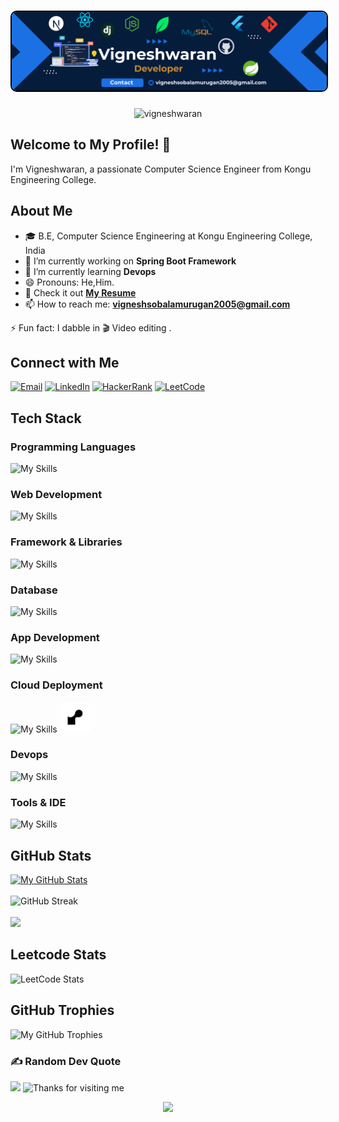 <h1 align="center">
  <img src="https://github.com/vigneshwaranbalamurugan/vigneshwaranbalamurugan/blob/64ea0d78f323d1bdc95ec1670ae27f249d172ff9/MyInfo.png" alt="Vigneshwaran" style="border-radius: 10px; border: 2px solid #000;"  />
</h1>

<p align="center"> <img src="https://komarev.com/ghpvc/?username=vigneshwaranbalamurugan&label=Profile%20views&color=0e75b6&style=flat" alt="vigneshwaran" /> </p>


## Welcome to My Profile! 👋 

I'm Vigneshwaran, a passionate Computer Science Engineer from Kongu Engineering College.


## About Me
- 🎓 B.E, Computer Science Engineering at Kongu Engineering College, India
- 🌱 I’m currently working on <b>Spring Boot Framework</b>
- 🔭 I’m currently learning <b>Devops</b><br><!-- - 💬 Ask me about <b>Data Structures,Web Development,Cyber Security</b>.-->
- 😄 Pronouns: He,Him.
- 📄 Check it out **[My Resume](https://drive.google.com/file/d/1tsXiqSm4ksrEhlh9m913XFzU7dbhXOVM/view?usp=sharing)**
- 📫 How to reach me: **vigneshsobalamurugan2005@gmail.com**
<!--- 👯 I’m looking to collaborate on [Open Source Projects or Areas of Interest].
- 🤔 I’m looking for help with [Something you need help with].-->
⚡ Fun fact: I dabble in 🎬 Video editing
.

## Connect with Me 
  
[![Email](https://img.shields.io/badge/Email-Me-informational?style=for-the-badge&logo=protonmail&logoColor=white)](mailto:vigneshwaranb.22cse@kongu.edu)
[![LinkedIn](https://img.shields.io/badge/LinkedIn-Profile-informational?style=for-the-badge&logo=linkedin&logoColor=white)](https://www.linkedin.com/in/vigneshwaran30/)
[![HackerRank](https://img.shields.io/badge/HackerRank-Profile-success?style=for-the-badge&logo=hackerrank&logoColor=2EC866)](https://www.hackerrank.com/profile/22CSR235)
[![LeetCode](https://img.shields.io/badge/LeetCode-Profile-yellow?style=for-the-badge&logo=leetcode&logoColor=FFA116)](https://leetcode.com/vigneshwaranbalamurugan/)


## Tech Stack

<h3 align="left">Programming Languages </h3>

![My Skills](https://skillicons.dev/icons?i=c,cpp,java,python,js)

<h3 align="left">Web Development</h3>

![My Skills](https://skillicons.dev/icons?i=html,css,bootstrap,react,nodejs,express)

<h3 align="left">Framework & Libraries</h3>

![My Skills](https://skillicons.dev/icons?i=react,spring)

<h3 align="left">Database</h3>

![My Skills](https://skillicons.dev/icons?i=mysql,mongodb)

<h3 align="left">App Development</h3>

![My Skills](https://skillicons.dev/icons?i=react)

<!--
<h3 align="left">Design</h3>

![My Skills](https://skillicons.dev/icons?i=webflow,figma) <img src="https://oregoncoast.edu/wp-content/uploads/2024/02/canva-logo.png" alt="canva" width="50" height="50" >
-->

<h3 align="left">Cloud Deployment</h3>

![My Skills](https://skillicons.dev/icons?i=aws,netlify,vercel) <img src="https://github.com/vigneshwaranbalamurugan/vigneshwaranbalamurugan/blob/20bb4b459e85c303365179ea2e4446c1f08cb2ec/render.png" alt="onrender" width="49" height="49" style="border-radius:5px;" >

<h3 align="left">Devops</h3>

![My Skills](https://skillicons.dev/icons?i=docker)

<h3 align="left">Tools & IDE</h3>

![My Skills](https://skillicons.dev/icons?i=windows,mint,git,github,vscode,idea,postman)

<!--## GitHub Stats
[![Your GitHub Stats](https://github-readme-stats.vercel.app/api?username=YourUsername&show_icons=true&theme=radical)](https://github.com/YourUsername)
-->

<!--- [Twitter](Your Twitter Profile Link)
- [Personal Website/Blog](Your Website or Blog Link)-->
## GitHub Stats
[![My GitHub Stats](https://denvercoder1-github-readme-stats.vercel.app/api?username=vigneshwaranbalamurugan&show_icons=true&count_private=true&theme=radical)](https://github.com/vigneshwaranbalamurugan)
<br>
<br>
![GitHub Streak](https://github-readme-streak-stats.herokuapp.com/?user=vigneshwaranbalamurugan&theme=dark&background=0d1117&border=00ff00&stroke=00ff00&ring=00ff00&fire=00ff00&currStreakLabel=00ff00&currStreakNum=00ff00&sideNums=ffffff&sideLabels=ffffff&dates=00ff00)
<br>
<br>
![](https://github-readme-stats.vercel.app/api/top-langs/?username=vigneshwaranbalamurugan&theme=gotham&hide_border=false&include_all_commits=true&count_private=true&layout=compact)

## Leetcode Stats
![LeetCode Stats](https://leetcard.jacoblin.cool/vigneshwaranbalamurugan?theme=dark&font=Marcellus&ext=heatmap)

## GitHub Trophies
![My GitHub Trophies](https://github-profile-trophy.vercel.app/?username=vigneshwaranbalamurugan&theme=radical&no-frame=true&no-bg=true&margin-w=1)

### ✍️ Random Dev Quote
![](https://quotes-github-readme.vercel.app/api?type=horizontal&theme=radical)
<img height="120" alt="Thanks for visiting me" width="100%" src="https://raw.githubusercontent.com/BrunnerLivio/brunnerlivio/master/images/marquee.svg" />

<p align="center">
  <img src="https://capsule-render.vercel.app/api?type=waving&color=gradient&height=100&section=footer&width=100%"/>
</p>

<!--Feel free to fork and customize this template for your own GitHub profile. Happy coding!-->
